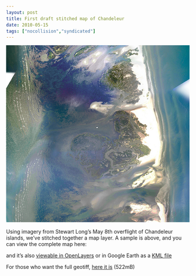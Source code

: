 ```yaml
---
layout: post
title: First draft stitched map of Chandeleur
date: 2010-05-15
tags: ["nocollision","syndicated"]
---
```


[![Chandeleur completed stitch - from May 8 overflight](4607144271_b86e95c548.jpg)](http://www.flickr.com/photos/jeffreywarren/4607144271/ "Chandeleur completed stitch - from May 8 overflight by jeferonix, on Flickr")

Using imagery from Stewart Long&#8217;s May 8th overflight of Chandeleur islands, we&#8217;ve stitched together a map layer. A sample is above, and you can view the complete map here:

and it&#8217;s also [viewable in OpenLayers](http://maps.grassrootsmapping.org/chandeleur-may8-plane/) or in Google Earth as a [KML file](http://maps.grassrootsmapping.org/chandeleur-may8-plane.kml)

For those who want the full geotiff, [here it is](http://maps.grassrootsmapping.org/may-8-chandeleur-flight-epsg-4326.tif) (522mB)

<iframe width="500px" height="400px" scrolling="no" marginwidth="0" marginheight="0" frameborder="0" src=""></iframe>